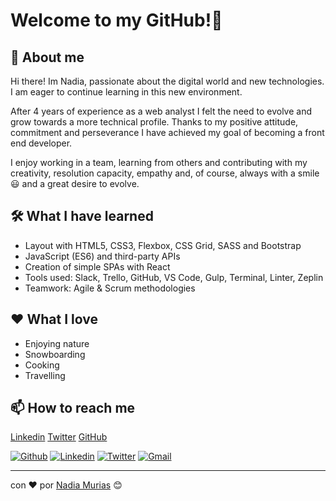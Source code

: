 # Welcome to my GitHub!👋 


## 🚀 About me 

Hi there! Im Nadia, passionate about the digital world and new technologies. I am eager to continue learning in this new environment.

After 4 years of experience as a web analyst I felt the need to evolve and grow towards a more technical profile. Thanks to my positive attitude, commitment and perseverance I have achieved my goal of becoming a front end developer.

I enjoy working in a team, learning from others and contributing with my creativity, resolution capacity, empathy and, of course, always with a smile 😃  and a great desire to evolve.

## 🛠️ What I have learned

* Layout with HTML5, CSS3, Flexbox, CSS Grid, SASS and Bootstrap
* JavaScript (ES6) and third-party APIs
* Creation of simple SPAs with React
* Tools used: Slack, Trello, GitHub, VS Code, Gulp, Terminal, Linter, Zeplin
* Teamwork: Agile & Scrum methodologies

## ❤️ What I love 

* Enjoying nature 
* Snowboarding
* Cooking
* Travelling

## 📫  How to reach me 

[Linkedin](https://www.linkedin.com/in/nadiamurias/)
[Twitter](https://twitter.com/NadiaMurias)
[GitHub](https://github.com/nadiamurias)

[![Github](https://img.shields.io/badge/-Github-000?style=flat&logo=Github&logoColor=white)](https://github.com/nadiamurias)
[![Linkedin](https://img.shields.io/badge/-LinkedIn-blue?style=flat&logo=Linkedin&logoColor=white)](https://www.linkedin.com/in/nadiamurias/)
[![Twitter](https://img.shields.io/badge/-Twitter-blue?style=flat&logo=Twitter&logoColor=white)](https://www.twitter.com/Nadiamurias/)
[![Gmail](https://img.shields.io/badge/-Gmail-c14438?style=flat&logo=Gmail&logoColor=white)](mailto:nadiamurias@gmail.com)

---
con ❤️ por [Nadia Murias](https://github.com/nadiamurias) 😊



